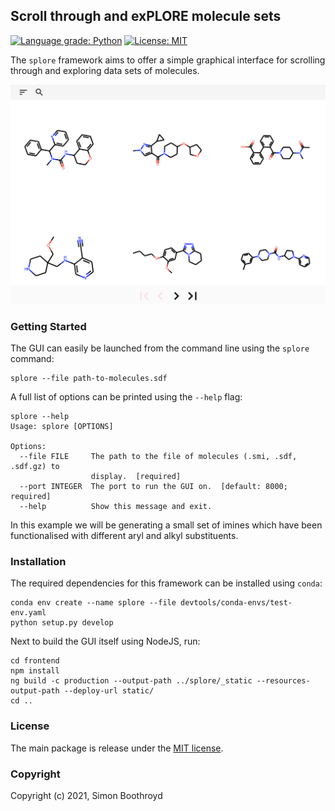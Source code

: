 ## Scroll through and exPLORE molecule sets

[![Language grade: Python](https://img.shields.io/lgtm/grade/python/g/SimonBoothroyd/splore.svg?logo=lgtm&logoWidth=18)](https://lgtm.com/projects/g/SimonBoothroyd/splore/context:python)
[![License: MIT](https://img.shields.io/badge/License-MIT-yellow.svg)](https://opensource.org/licenses/MIT)

The `splore` framework aims to offer a simple graphical interface for scrolling through and exploring data sets of 
molecules.

![The GUI provided by `splore`](docs/gui.png)

### Getting Started

The GUI can easily be launched from the command line using the `splore` command:

```shell
splore --file path-to-molecules.sdf
```

A full list of options can be printed using the `--help` flag:

```shell
splore --help                                                                   
Usage: splore [OPTIONS]

Options:
  --file FILE     The path to the file of molecules (.smi, .sdf, .sdf.gz) to
                  display.  [required]
  --port INTEGER  The port to run the GUI on.  [default: 8000; required]
  --help          Show this message and exit.

```

In this example we will be generating a small set of imines which have been functionalised with different aryl and
alkyl substituents.

### Installation

The required dependencies for this framework can be installed using `conda`:

```shell
conda env create --name splore --file devtools/conda-envs/test-env.yaml
python setup.py develop
```

Next to build the GUI itself using NodeJS, run:

```shell
cd frontend
npm install
ng build -c production --output-path ../splore/_static --resources-output-path --deploy-url static/
cd ..
```

### License

The main package is release under the [MIT license](LICENSE). 

### Copyright

Copyright (c) 2021, Simon Boothroyd
